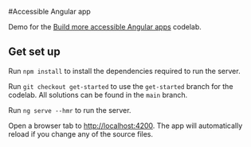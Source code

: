 #Accessible Angular app

Demo for the [Build more accessible Angular apps](https://codelabs.developers.google.com/angular-a11y) codelab.


## Get set up

Run `npm install` to install the dependencies required to run the server.

Run `git checkout get-started` to use the `get-started` branch for the codelab. All solutions can be found in the `main` branch.

Run `ng serve --hmr` to run the server.

Open a browser tab to [http://localhost:4200](http://localhost:4200). The app will automatically reload if you change any of the source files.

